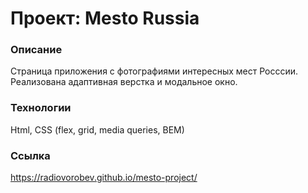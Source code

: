 # Проект: Mesto Russia

### Описание

Страница приложения с фотографиями интересных мест Росссии. Реализована адаптивная верстка и модальное окно.

### Технологии

Html, CSS (flex, grid, media queries, BEM)

### Ссылка

https://radiovorobev.github.io/mesto-project/
